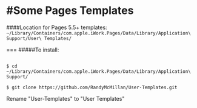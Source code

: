 #Some Pages Templates
===
####Location for Pages 5.5+ templates: 
<code>~/Library/Containers/com.apple.iWork.Pages/Data/Library/Application\ Support/User\ Templates/
</code>

===
#####To install:
 
<code>
$ cd ~/Library/Containers/com.apple.iWork.Pages/Data/Library/Application\ Support/
</code>
<code>
$ git clone https://github.com/RandyMcMillan/User-Templates.git
</code>

Rename "User-Templates" to "User Templates"
